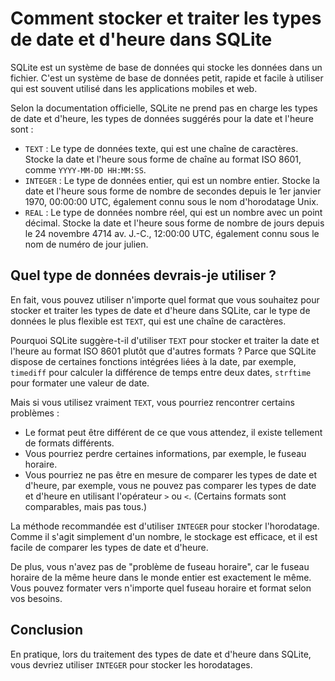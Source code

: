 # Comment stocker et traiter les types de date et d'heure dans SQLite

SQLite est un système de base de données qui stocke les données dans un fichier. C'est un système de base de données petit, rapide et facile à utiliser qui est souvent utilisé dans les applications mobiles et web.

Selon la documentation officielle, SQLite ne prend pas en charge les types de date et d'heure, les types de données suggérés pour la date et l'heure sont :

- `TEXT` : Le type de données texte, qui est une chaîne de caractères. Stocke la date et l'heure sous forme de chaîne au format ISO 8601, comme `YYYY-MM-DD HH:MM:SS`.
- `INTEGER` : Le type de données entier, qui est un nombre entier. Stocke la date et l'heure sous forme de nombre de secondes depuis le 1er janvier 1970, 00:00:00 UTC, également connu sous le nom d'horodatage Unix.
- `REAL` : Le type de données nombre réel, qui est un nombre avec un point décimal. Stocke la date et l'heure sous forme de nombre de jours depuis le 24 novembre 4714 av. J.-C., 12:00:00 UTC, également connu sous le nom de numéro de jour julien.

## Quel type de données devrais-je utiliser ?

En fait, vous pouvez utiliser n'importe quel format que vous souhaitez pour stocker et traiter les types de date et d'heure dans SQLite, car le type de données le plus flexible est `TEXT`, qui est une chaîne de caractères.

Pourquoi SQLite suggère-t-il d'utiliser `TEXT` pour stocker et traiter la date et l'heure au format ISO 8601 plutôt que d'autres formats ? Parce que SQLite dispose de certaines fonctions intégrées liées à la date, par exemple, `timediff` pour calculer la différence de temps entre deux dates, `strftime` pour formater une valeur de date.

Mais si vous utilisez vraiment `TEXT`, vous pourriez rencontrer certains problèmes :

- Le format peut être différent de ce que vous attendez, il existe tellement de formats différents.
- Vous pourriez perdre certaines informations, par exemple, le fuseau horaire.
- Vous pourriez ne pas être en mesure de comparer les types de date et d'heure, par exemple, vous ne pouvez pas comparer les types de date et d'heure en utilisant l'opérateur `>` ou `<`. (Certains formats sont comparables, mais pas tous.)

La méthode recommandée est d'utiliser `INTEGER` pour stocker l'horodatage. Comme il s'agit simplement d'un nombre, le stockage est efficace, et il est facile de comparer les types de date et d'heure.

De plus, vous n'avez pas de "problème de fuseau horaire", car le fuseau horaire de la même heure dans le monde entier est exactement le même. Vous pouvez formater vers n'importe quel fuseau horaire et format selon vos besoins.

## Conclusion

En pratique, lors du traitement des types de date et d'heure dans SQLite, vous devriez utiliser `INTEGER` pour stocker les horodatages.